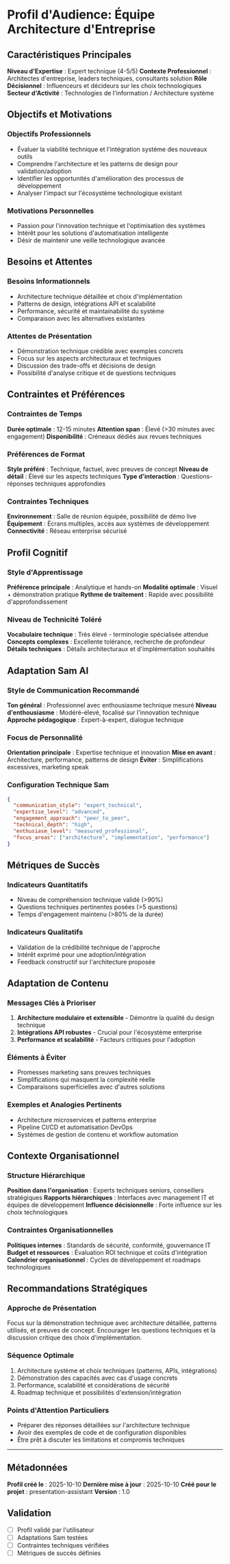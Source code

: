 # Profil d'Audience: Équipe Architecture d'Entreprise

## Caractéristiques Principales

**Niveau d'Expertise** : Expert technique (4-5/5)
**Contexte Professionnel** : Architectes d'entreprise, leaders techniques, consultants solution
**Rôle Décisionnel** : Influenceurs et décideurs sur les choix technologiques
**Secteur d'Activité** : Technologies de l'information / Architecture système

## Objectifs et Motivations

### Objectifs Professionnels
- Évaluer la viabilité technique et l'intégration système des nouveaux outils
- Comprendre l'architecture et les patterns de design pour validation/adoption
- Identifier les opportunités d'amélioration des processus de développement
- Analyser l'impact sur l'écosystème technologique existant

### Motivations Personnelles
- Passion pour l'innovation technique et l'optimisation des systèmes
- Intérêt pour les solutions d'automatisation intelligente
- Désir de maintenir une veille technologique avancée

## Besoins et Attentes

### Besoins Informationnels
- Architecture technique détaillée et choix d'implémentation
- Patterns de design, intégrations API et scalabilité
- Performance, sécurité et maintainabilité du système
- Comparaison avec les alternatives existantes

### Attentes de Présentation
- Démonstration technique crédible avec exemples concrets
- Focus sur les aspects architecturaux et techniques
- Discussion des trade-offs et décisions de design
- Possibilité d'analyse critique et de questions techniques

## Contraintes et Préférences

### Contraintes de Temps
**Durée optimale** : 12-15 minutes
**Attention span** : Élevé (>30 minutes avec engagement)
**Disponibilité** : Créneaux dédiés aux revues techniques

### Préférences de Format
**Style préféré** : Technique, factuel, avec preuves de concept
**Niveau de détail** : Élevé sur les aspects techniques
**Type d'interaction** : Questions-réponses techniques approfondies

### Contraintes Techniques
**Environnement** : Salle de réunion équipée, possibilité de démo live
**Équipement** : Écrans multiples, accès aux systèmes de développement
**Connectivité** : Réseau enterprise sécurisé

## Profil Cognitif

### Style d'Apprentissage
**Préférence principale** : Analytique et hands-on
**Modalité optimale** : Visuel + démonstration pratique
**Rythme de traitement** : Rapide avec possibilité d'approfondissement

### Niveau de Technicité Toléré
**Vocabulaire technique** : Très élevé - terminologie spécialisée attendue
**Concepts complexes** : Excellente tolérance, recherche de profondeur
**Détails techniques** : Détails architecturaux et d'implémentation souhaités

## Adaptation Sam AI

### Style de Communication Recommandé
**Ton général** : Professionnel avec enthousiasme technique mesuré
**Niveau d'enthousiasme** : Modéré-élevé, focalisé sur l'innovation technique
**Approche pédagogique** : Expert-à-expert, dialogue technique

### Focus de Personnalité
**Orientation principale** : Expertise technique et innovation
**Mise en avant** : Architecture, performance, patterns de design
**Éviter** : Simplifications excessives, marketing speak

### Configuration Technique Sam
```json
{
  "communication_style": "expert_technical",
  "expertise_level": "advanced",
  "engagement_approach": "peer_to_peer",
  "technical_depth": "high",
  "enthusiasm_level": "measured_professional",
  "focus_areas": ["architecture", "implementation", "performance"]
}
```

## Métriques de Succès

### Indicateurs Quantitatifs
- Niveau de compréhension technique validé (>90%)
- Questions techniques pertinentes posées (>5 questions)
- Temps d'engagement maintenu (>80% de la durée)

### Indicateurs Qualitatifs
- Validation de la crédibilité technique de l'approche
- Intérêt exprimé pour une adoption/intégration
- Feedback constructif sur l'architecture proposée

## Adaptation de Contenu

### Messages Clés à Prioriser
1. **Architecture modulaire et extensible** - Démontre la qualité du design technique
2. **Intégrations API robustes** - Crucial pour l'écosystème enterprise
3. **Performance et scalabilité** - Facteurs critiques pour l'adoption

### Éléments à Éviter
- Promesses marketing sans preuves techniques
- Simplifications qui masquent la complexité réelle
- Comparaisons superficielles avec d'autres solutions

### Exemples et Analogies Pertinents
- Architecture microservices et patterns enterprise
- Pipeline CI/CD et automatisation DevOps
- Systèmes de gestion de contenu et workflow automation

## Contexte Organisationnel

### Structure Hiérarchique
**Position dans l'organisation** : Experts techniques seniors, conseillers stratégiques
**Rapports hiérarchiques** : Interfaces avec management IT et équipes de développement
**Influence décisionnelle** : Forte influence sur les choix technologiques

### Contraintes Organisationnelles
**Politiques internes** : Standards de sécurité, conformité, gouvernance IT
**Budget et ressources** : Évaluation ROI technique et coûts d'intégration
**Calendrier organisationnel** : Cycles de développement et roadmaps technologiques

## Recommandations Stratégiques

### Approche de Présentation
Focus sur la démonstration technique avec architecture détaillée, patterns utilisés, et preuves de concept. Encourager les questions techniques et la discussion critique des choix d'implémentation.

### Séquence Optimale
1. Architecture système et choix techniques (patterns, APIs, intégrations)
2. Démonstration des capacités avec cas d'usage concrets
3. Performance, scalabilité et considérations de sécurité
4. Roadmap technique et possibilités d'extension/intégration

### Points d'Attention Particuliers
- Préparer des réponses détaillées sur l'architecture technique
- Avoir des exemples de code et de configuration disponibles
- Être prêt à discuter les limitations et compromis techniques

---

## Métadonnées

**Profil créé le** : 2025-10-10
**Dernière mise à jour** : 2025-10-10
**Créé pour le projet** : presentation-assistant
**Version** : 1.0

## Validation

- [ ] Profil validé par l'utilisateur
- [ ] Adaptations Sam testées
- [ ] Contraintes techniques vérifiées
- [ ] Métriques de succès définies